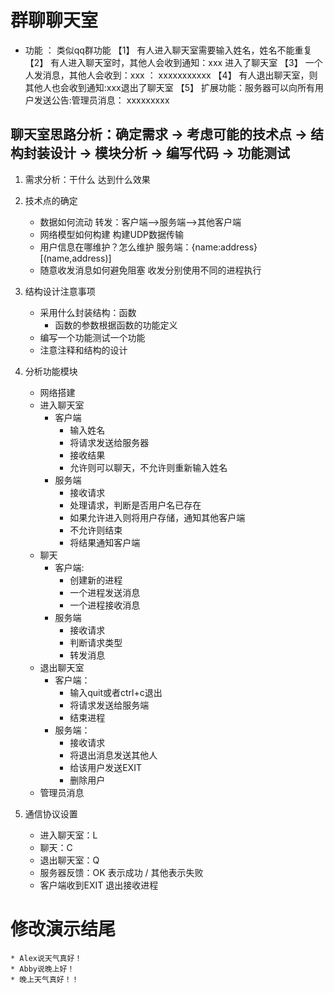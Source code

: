 # 群聊聊天室
* 功能 ： 类似qq群功能
【1】 有人进入聊天室需要输入姓名，姓名不能重复
【2】 有人进入聊天室时，其他人会收到通知：xxx 进入了聊天室
【3】 一个人发消息，其他人会收到：xxx ： xxxxxxxxxxx
【4】 有人退出聊天室，则其他人也会收到通知:xxx退出了聊天室
【5】 扩展功能：服务器可以向所有用户发送公告:管理员消息： xxxxxxxxx

## 聊天室思路分析：确定需求 -> 考虑可能的技术点 -> 结构封装设计 -> 模块分析 -> 编写代码 -> 功能测试

1. 需求分析：干什么 达到什么效果

2. 技术点的确定
    * 数据如何流动
        转发：客户端-->服务端-->其他客户端
    * 网络模型如何构建
        构建UDP数据传输
    * 用户信息在哪维护？怎么维护
        服务端：{name:address}
               [(name,address)]
    * 随意收发消息如何避免阻塞
        收发分别使用不同的进程执行

3. 结构设计注意事项
    * 采用什么封装结构：函数
        * 函数的参数根据函数的功能定义
    * 编写一个功能测试一个功能
    * 注意注释和结构的设计

4. 分析功能模块
    * 网络搭建
    * 进入聊天室
        * 客户端
            * 输入姓名
            * 将请求发送给服务器
            * 接收结果
            * 允许则可以聊天，不允许则重新输入姓名
        * 服务端
            * 接收请求
            * 处理请求，判断是否用户名已存在
            * 如果允许进入则将用户存储，通知其他客户端
            * 不允许则结束
            * 将结果通知客户端
    * 聊天
        * 客户端:
            * 创建新的进程
            * 一个进程发送消息
            * 一个进程接收消息
        * 服务端
            * 接收请求
            * 判断请求类型
            * 转发消息
    * 退出聊天室
        * 客户端：
            * 输入quit或者ctrl+c退出
            * 将请求发送给服务端
            * 结束进程
        * 服务端：
            * 接收请求
            * 将退出消息发送其他人
            * 给该用户发送EXIT
            * 删除用户
    * 管理员消息

5. 通信协议设置
    * 进入聊天室：L
    * 聊天：C
    * 退出聊天室：Q
    * 服务器反馈：OK 表示成功 / 其他表示失败
    * 客户端收到EXIT 退出接收进程
# 修改演示结尾
    * Alex说天气真好！
    * Abby说晚上好！
    * 晚上天气真好！！
